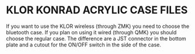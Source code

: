 # KLOR KONRAD ACRYLIC CASE FILES 

If you want to use the KLOR wireless (through ZMK) you need to choose the bluetooth case. If you plan on using it wired (through QMK) you should choose the regular case. The difference are a JST connector in the bottom plate and a cutout for the ON/OFF switch in the side of the case. 